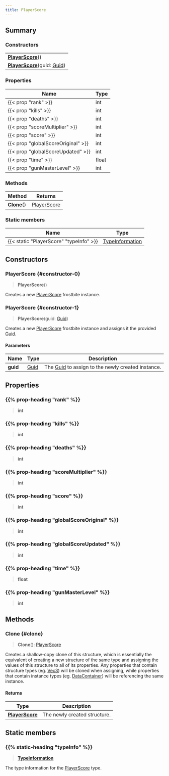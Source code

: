 ```yaml
---
title: PlayerScore
---
```


## Summary

### Constructors

|  |
| --- |
| **[PlayerScore](#constructor-0)**() |
| **[PlayerScore](#constructor-1)**(guid: [Guid](/vext/ref/shared/type/guid)) |

### Properties

| Name | Type |
| ---- | ---- |
| {{< prop "rank" >}} | int |
| {{< prop "kills" >}} | int |
| {{< prop "deaths" >}} | int |
| {{< prop "scoreMultiplier" >}} | int |
| {{< prop "score" >}} | int |
| {{< prop "globalScoreOriginal" >}} | int |
| {{< prop "globalScoreUpdated" >}} | int |
| {{< prop "time" >}} | float |
| {{< prop "gunMasterLevel" >}} | int |

### Methods

| Method | Returns |
| ------ | ------- |
| **[Clone](#clone)**() | [PlayerScore](/vext/ref/fb/playerscore) |

### Static members

| Name | Type |
| ---- | ---- |
| {{< static "PlayerScore" "typeInfo" >}} | [TypeInformation](/vext/ref/shared/type/typeinformation) |

## Constructors

### PlayerScore {#constructor-0}

> **PlayerScore**()

Creates a new [PlayerScore](/vext/ref/fb/playerscore) frostbite instance.

### PlayerScore {#constructor-1}

> **PlayerScore**(guid: [Guid](/vext/ref/shared/type/guid))

Creates a new [PlayerScore](/vext/ref/fb/playerscore) frostbite instance and assigns it the provided [Guid](/vext/ref/shared/type/guid).

#### Parameters

| Name | Type | Description |
| ---- | ---- | ----------- |
| **guid** | [Guid](/vext/ref/shared/type/guid) | The [Guid](/vext/ref/shared/type/guid) to assign to the newly created instance. |

## Properties

### {{% prop-heading "rank" %}}

> **int**

### {{% prop-heading "kills" %}}

> **int**

### {{% prop-heading "deaths" %}}

> **int**

### {{% prop-heading "scoreMultiplier" %}}

> **int**

### {{% prop-heading "score" %}}

> **int**

### {{% prop-heading "globalScoreOriginal" %}}

> **int**

### {{% prop-heading "globalScoreUpdated" %}}

> **int**

### {{% prop-heading "time" %}}

> **float**

### {{% prop-heading "gunMasterLevel" %}}

> **int**

## Methods

### Clone {#clone}

> **Clone**(): [PlayerScore](/vext/ref/fb/playerscore)

Creates a shallow-copy clone of this structure, which is essentially the equivalent of creating a new structure of the same type and assigning the values of this structure to all of its properties. Any properties that contain structure types (eg. [Vec3](/vext/ref/shared/type/vec3)) will be cloned when assigning, while properties that contain instance types (eg. [DataContainer](/vext/ref/shared/type/datacontainer)) will be referencing the same instance.

#### Returns

| Type | Description |
| ---- | ----------- |
| **[PlayerScore](/vext/ref/fb/playerscore)** | The newly created structure. |

## Static members

### {{% static-heading "typeInfo" %}}

> **[TypeInformation](/vext/ref/shared/type/typeinformation)**

The type information for the [PlayerScore](/vext/ref/fb/playerscore) type.

